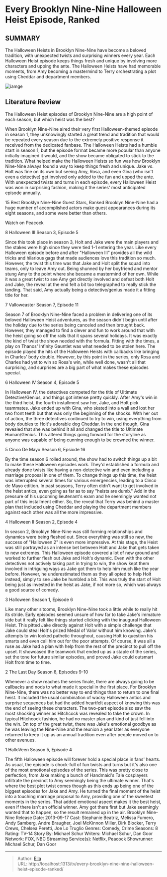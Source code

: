 # Every Brooklyn Nine-Nine Halloween Heist Episode, Ranked


## SUMMARY 


 The Halloween Heists in Brooklyn Nine-Nine have become a beloved tradition, with unexpected twists and surprising winners every year. 
 Each Halloween Heist episode keeps things fresh and unique by involving more characters and upping the ante. 
 The Halloween Heists have had memorable moments, from Amy becoming a mastermind to Terry orchestrating a plot using Cheddar and department members. 

![iamge](https://static1.srcdn.com/wordpress/wp-content/uploads/2022/10/Every-Brooklyn-Nine-Nine-Halloween-Heist-Episode-Ranked.jpg)

## Literature Review
The Halloween Heist episodes of Brooklyn Nine-Nine are a high point of each season, but which heist was the best? 




When Brooklyn Nine-Nine aired their very first Halloween-themed episode in season 1, they unknowingly started a great trend and tradition that would be repeated every season due to the extremely positive response it received from the dedicated fanbase. The Halloween Heists had a humble start in season 1, but the episode format became more popular than anyone initially imagined it would, and the show became obligated to stick to the tradition.
What helped make the Halloween Heists so fun was how Brooklyn Nine-Nine always found a way to keep things fresh and unique. Jake vs. Holt was fine on its own but seeing Amy, Rosa, and even Gina (who isn&#39;t even a detective) get involved only added to the fun and upped the ante. With unexpected twists and turns in each episode, every Halloween Heist was won in surprising fashion, making it the series&#39; most anticipated episode annually.
            
 
 15 Best Brooklyn Nine-Nine Guest Stars, Ranked 
Brooklyn Nine-Nine had a huge number of accomplished actors make guest appearances during its eight seasons, and some were better than others.




Watch on Peacock









 








 8  Halloween III 
Season 3, Episode 5


 







Since this took place in season 3, Holt and Jake were the main players and the stakes were high since they were tied 1-1 entering the year. Like every Halloween episode before and after &#34;Halloween III&#34; provides all the wild tricks and hilarious gags that made audiences love this tradition so much. However, the twist this time was that Jake and Holt split the squad into teams, only to leave Amy out.
Being shunned by her boyfriend and mentor stung Amy to the point where she became a mastermind of her own. While it was a great twist to see Amy get directly involved and defeat both Holt and Jake, the reveal at the end felt a bit too telegraphed to really stick the landing. That said, Amy actually being a detective/genius made it a fitting title for her.





 7  Valloweaster 
Season 7, Episode 11
        

 Season 7 of Brooklyn Nine-Nine faced a problem in delivering one of its beloved Halloween Heist adventures, as the season didn&#39;t begin until after the holiday due to the series being canceled and then brought back. However, they managed to find a clever and fun to work around that with the heist going so off the rails that it spans several holidays. It was exactly the kind of twist the show needed with the formula.
Fitting with the times, a play on Thanos&#39; Infinity Gauntlet was what needed to be stolen here. The episode played the hits of the Halloween Heists with callbacks like bringing in Charles&#39; body double. However, by this point in the series, only Rosa and Charles had yet to win so Rosa&#39;s win, while well done, wasn&#39;t all that surprising, and surprises are a big part of what makes these episodes special.





 6  Halloween IV 
Season 4, Episode 5
        

In Halloween IV, the detectives competed for the title of Ultimate Detective/Genius, and things got intense pretty quickly. After Amy&#39;s win in the third heist, the fourth installment saw her, Jake, and Holt pick teammates. Jake ended up with Gina, who skated into a wall and lost her two front teeth but that was only the beginning of the shocks.
With her out of action, the three detectives continued to try to win, using everything from body doubles to Holt&#39;s adorable dog Cheddar. In the end though, Gina revealed that she was behind it all and changed the title to Ultimate Human/Genius. This altered things going forward for the storyline as anyone was capable of being cunning enough to be crowned the winner.





 5  Cinco De Mayo 
Season 6, Epsiode 16
        

By the time season 6 rolled around, the show had to switch things up a bit to make these Halloween episodes work. They&#39;d established a formula and already done twists like having a non-detective win and even including a marriage proposal in one of them. To change things up this time, the heist was interrupted several times for various emergencies, leading to a Cinco de Mayo edition.
In past seasons, Terry often didn&#39;t want to get involved in the heist antics, even going as far as to say &#34;heists are dumb.&#34; Add in the pressure of his upcoming lieutenant&#39;s exam and he seemingly wanted not part of this installment either. So, the reveal that Terry was behind a master plan that included using Cheddar and playing the department members against each other was all the more impressive.





 4  Halloween II 
Season 2, Episode 4
        

 In season 2, Brooklyn Nine-Nine was still forming relationships and dynamics were being fleshed out. Since everything was still so new, the success of &#34;Halloween 2&#34; is even more impressive. At this stage, the Heist was still portrayed as an intense bet between Holt and Jake that gets taken to new extremes. This Halloween episode covered a lot of new ground and worked to further flesh out Jake and Holt&#39;s dynamic.
Even with the other detectives not actively taking part in trying to win, the show kept them involved in intriguing ways as Jake got them to help him much like the year before. However, he underestimated them as they all opted to help Holt instead, simply to see Jake be humbled a bit. This was truly the start of Holt being just as invested in the heist as Jake, if not more so, which was always a good source of comedy.





 3  Halloween 
Season 1, Episode 6
        

Like many other sitcoms, Brooklyn Nine-Nine took a little while to really hit its stride. Early episodes seemed unsure of how far to take Jake&#39;s immature side but it really felt like things started clicking with the inaugural Halloween Heist. This pitted Jake directly against Holt with a simple challenge that Jake could steal Holt&#39;s prized Medal of Valor without him knowing.
Jake&#39;s attempts to win looked pathetic throughout, causing Holt to question his smarts and even call him out for the poor attempts. Of course, it was all a ruse as Jake had a plan with help from the rest of the precinct to pull off the upset. It showcased the teamwork that ended up as a staple of the series, set the tone for future similar episodes, and proved Jake could outsmart Holt from time to time.





 2  The Last Day 
Season 8, Episodes 9-10


 







Whenever a show reaches the series finale, there are always going to be callbacks and nods to what made it special in the first place. For Brooklyn Nine-Nine, there was no better way to end things than to return to one final heist. It included the usual combination of wacky Halloween antics and surprise sequences but had the added heartfelt aspect of knowing this was the end of seeing these characters.
The two-part episode also saw the most shocking winner as Hitchcock was revealed to take the crown. In typical Hitchcock fashion, he had no master plan and kind of just fell into the win. On top of the great twist, there was Jake&#39;s emotional goodbye as he was leaving the Nine-Nine and the reunion a year later as everyone returned to keep it up as an annual tradition even after people moved on to other avenues.





 1  HalloVeen 
Season 5, Episode 4


 







The fifth Halloween episode will forever hold a special place in fans&#39; hearts. As usual, the episode is chock-full of fun twists and turns but it&#39;s also one of the most emotional episodes of the series. This was pretty close to perfection, from Jake making a bunch of Handmaid&#39;s Tale cosplayers infiltrate the precinct to Amy seemingly being the ultimate winner.
That&#39;s where the best plot twist comes though as this ends up being one of the biggest episodes for Jake and Amy. He turned the final moment of the heist into a touching marriage proposal to Amy, providing one of the sweetest moments in the series. That added emotional aspect makes it the best heist, even if there isn&#39;t an official winner. Amy got there first but Jake seemingly wanted that to happen, so the result remained up in the air.
               Brooklyn Nine-Nine   Release Date:   2013-09-17    Cast:   Stephanie Beatriz, Melissa Fumero, Andy Samberg, Andre Braugher, Joel McKinnon Miller, Dirk Blocker, Terry Crews, Chelsea Peretti, Joe Lo Truglio    Genres:   Comedy, Crime    Seasons:   8    Rating:   TV-14    Story By:   Michael Schur    Writers:   Michael Schur, Dan Goor    Network:   FOX, NBC    Streaming Service(s):   Netflix, Peacock    Showrunner:   Michael Schur, Dan Goor      

---

> Author: [Ella](https://instagram.hk.cn/)  
> URL: http://localhost:1313/tv/every-brooklyn-nine-nine-halloween-heist-episode-ranked/  

